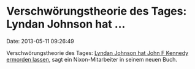 Verschwörungstheorie des Tages: Lyndan Johnson hat \...
=======================================================

Date: 2013-05-11 09:26:49

Verschwörungstheorie des Tages: [Lyndan Johnson hat John F Kennedy
ermorden
lassen](http://dailycaller.com/2013/05/10/roger-stone-lbj-had-kennedy-killed/),
sagt ein Nixon-Mitarbeiter in seinem neuen Buch.
